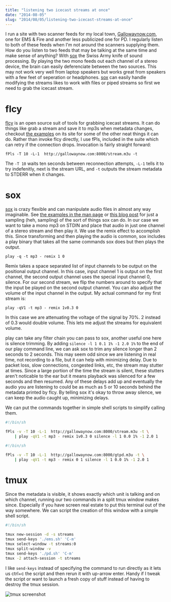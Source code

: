 ```yaml
---
title: "listening two icecast streams at once"
date: "2014-08-05"
slug: "2014/08/05/listening-two-icecast-streams-at-once"
---
```


I run a site with two scanner feeds for my local town, [Gallowaynow.com](http://gallowaynow.com), one for EMS & Fire and another less publicized one for PD. I regularly listen to both of these feeds when I'm not around the scanners supplying them.  How do you listen to two feeds that may be talking at the same time and make sense of anything? With [sox](http://sox.sourceforge.net/) the Swiss Army knife of sound processing. By playing the two mono feeds out each channel of a stereo device, the brain can easily deferenciate between the two sources.  This may not work very well from laptop speakers but works great from speakers with a few feet of seperation or headphones.  [sox](http://sox.sourceforge.net/) can easily handle modifying the streams  likes to work with files or piped streams so first we need to grab the icecast stream.

fIcy
====

[fIcy](http://www.thregr.org/~wavexx/software/fIcy/) is an open source suit of tools for grabbing icecast streams. It can do things like grab a stream and save it to mp3s when metadata changes, checkout [the examples](http://www.thregr.org/~wavexx/software/fIcy/#examples) on its site for some of the other neat things it can do.  Rather than invoke fIcy directly, I use fPls, included in the suite which can retry if the connection drops.  Invocation is fairly straight forward:

```
fPls -T 10 -L-1  http://gallowaynow.com:8000/stream.m3u -t
```

The ```-T 10``` waits ten seconds between reconnection attempts, ```-L-1``` tells it to try indefenitly, next is the stream URL, and ```-t``` outputs the stream metadata to STDERR when it changes.

sox
===

[sox](http://sox.sourceforge.net/) is crazy flexible and can manipulate audio files in almost any way imaginable. See [the examples in the man page](http://sox.sourceforge.net/sox.html#DESCRIPTION) or [this blog post](http://www.thegeekstuff.com/2009/05/sound-exchange-sox-15-examples-to-manipulate-audio-files/) for just a sampling (heh, sampling) of the sort of things sox can do.  In our case we want to take a mono mp3 on STDIN and place that audio in just one channel of a stereo stream and then play it. We use the remix effect to accomplish this. Since transforming and then playing the audio is common, sox includes a play binary that takes all the same commands sox does but then plays the output.


```
play -q -t mp3 - remix 1 0

```

Remix takes a space separated list of input channels to be output on the positional output channel.  In this case, input channel 1 is output on the first channel, the second output channel uses the special input channel 0, silence.  For our second stream, we flip the numbers around to specify that the input be played on the second output channel.  You can also adjust the volume of the input channel in the output.  My actual command for my first stream is:

```
play -qV1 -t mp3 - remix 1v0.3 0
```

In this case we are attenuating the voltage of the signal by 70%.  2 instead of 0.3 would double volume.  This lets me adjust the streams for equivalent volume.

play can take any filter chain you can pass to sox, another useful one here is silence trimming.  By adding ```silence -l 1 0.1 1% -1 2.0 1%``` to the end of our play command line, we can ask sox to trim any silence longer than 2 seconds to 2 seconds.  This may seem odd since we are listening in real time, not recording to a file, but it can help with minimizing delay.  Due to packet loss, slow connections, congested links, etc, the stream may stutter at times.  Since a large portion of the time the stream is silent, these stutters aren't noticable to the ear but it means playback was silenced for a few seconds and then resumed.  Any of these delays add up and eventually the audio you are listening to could be as much as 5 or 10 seconds behind the metadata printed by fIcy.  By telling sox it's okay to throw away silence, we can keep the audio caught up, minimizing delays.

We can put the commands together in simple shell scripts to simplify calling them.

``` sh ems.sh
#!/bin/sh

fPls -v -T 10 -L-1  http://gallowaynow.com:8000/stream.m3u -t \
    | play -qV1 -t mp3 - remix 1v0.3 0 silence -l 1 0.0 1% -1 2.0 1
```

``` sh pd.sh
#!/bin/sh

fPls -v -T 10 -L-1  http://gallowaynow.com:8000/gtpd.m3u -t \
    | play -qV1 -t mp3 - remix 0 1 silence -l 1 0.0 1% -1 2.0 1
```

tmux
====

Since the metadata is visible, it shows exactly which unit is talking and on which channel, running our two commands in a split tmux window makes since.  Especially if you have screen real estate to put this terminal out of the way somewhere.  We can script the creation of this window with a simple shell script.

``` sh tmux-streams.sh
#!/bin/sh

tmux new-session -d -s streams
tmux send-keys './ems.sh' 'C-m'
tmux select-window -t streams:0
tmux split-window -v
tmux send-keys './pd.sh' 'C-m'
tmux -2 attach-session -t streams

```

I like ```send-keys``` instead of specifying the command to run directly as it lets us ctrl+c the script and then rerun it with up-arrow enter.  Handy if I tweak the script or want to launch a fresh copy of stuff instead of having to destroy the tmux session.

![tmux screenshot](/assets/2014/tmux-streams.png "tmux screenshot") 
